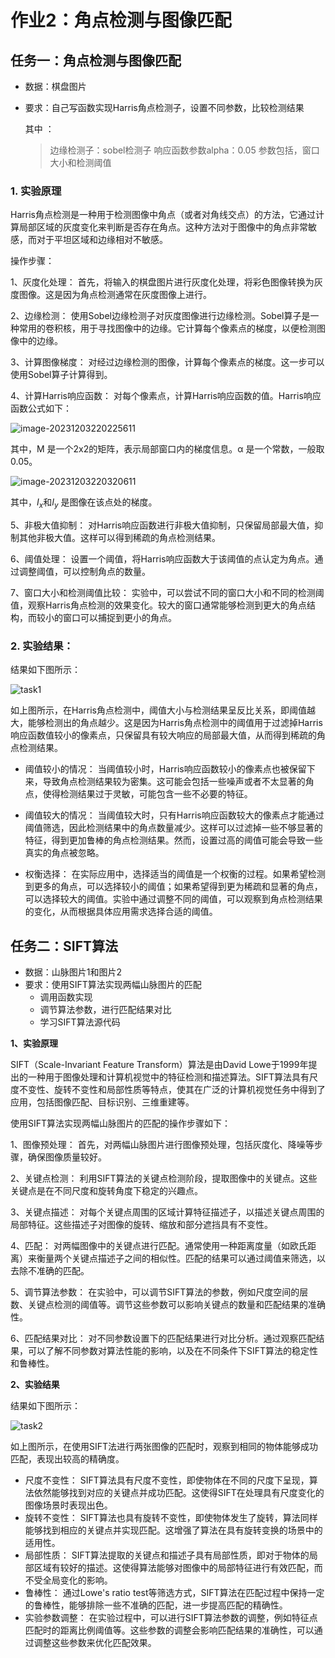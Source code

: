# 作业2：角点检测与图像匹配

## 任务一：角点检测与图像匹配

- 数据：棋盘图片

- 要求：自己写函数实现Harris角点检测子，设置不同参数，比较检测结果

  其中 ：

  > 边缘检测子：sobel检测子
  > 响应函数参数alpha：0.05 
  > 参数包括，窗口大小和检测阈值

### 1.   实验原理

Harris角点检测是一种用于检测图像中角点（或者对角线交点）的方法，它通过计算局部区域的灰度变化来判断是否存在角点。这种方法对于图像中的角点非常敏感，而对于平坦区域和边缘相对不敏感。

操作步骤：

1、灰度化处理： 首先，将输入的棋盘图片进行灰度化处理，将彩色图像转换为灰度图像。这是因为角点检测通常在灰度图像上进行。

2、边缘检测： 使用Sobel边缘检测子对灰度图像进行边缘检测。Sobel算子是一种常用的卷积核，用于寻找图像中的边缘。它计算每个像素点的梯度，以便检测图像中的边缘。

3、计算图像梯度： 对经过边缘检测的图像，计算每个像素点的梯度。这一步可以使用Sobel算子计算得到。

4、计算Harris响应函数： 对每个像素点，计算Harris响应函数的值。Harris响应函数公式如下：

![image-20231203220225611](C:\Users\钐二铭\AppData\Roaming\Typora\typora-user-images\image-20231203220225611.png)


其中，M 是一个2x2的矩阵，表示局部窗口内的梯度信息。α 是一个常数，一般取0.05。

![image-20231203220320611](C:\Users\钐二铭\AppData\Roaming\Typora\typora-user-images\image-20231203220320611.png)

其中，$I_x$和$I_y$ 是图像在该点处的梯度。

5、非极大值抑制： 对Harris响应函数进行非极大值抑制，只保留局部最大值，抑制其他非极大值。这样可以得到稀疏的角点检测结果。

6、阈值处理： 设置一个阈值，将Harris响应函数大于该阈值的点认定为角点。通过调整阈值，可以控制角点的数量。

7、窗口大小和检测阈值比较： 实验中，可以尝试不同的窗口大小和不同的检测阈值，观察Harris角点检测的效果变化。较大的窗口通常能够检测到更大的角点结构，而较小的窗口可以捕捉到更小的角点。

### 2. 实验结果：

结果如下图所示：

![task1](D:\桌面\视觉作业\Homework2\task1.png)

如上图所示，在Harris角点检测中，阈值大小与检测结果呈反比关系，即阈值越大，能够检测出的角点越少。这是因为Harris角点检测中的阈值用于过滤掉Harris响应函数值较小的像素点，只保留具有较大响应的局部最大值，从而得到稀疏的角点检测结果。

- 阈值较小的情况： 当阈值较小时，Harris响应函数较小的像素点也被保留下来，导致角点检测结果较为密集。这可能会包括一些噪声或者不太显著的角点，使得检测结果过于灵敏，可能包含一些不必要的特征。

- 阈值较大的情况： 当阈值较大时，只有Harris响应函数较大的像素点才能通过阈值筛选，因此检测结果中的角点数量减少。这样可以过滤掉一些不够显著的特征，得到更加鲁棒的角点检测结果。然而，设置过高的阈值可能会导致一些真实的角点被忽略。

- 权衡选择： 在实际应用中，选择适当的阈值是一个权衡的过程。如果希望检测到更多的角点，可以选择较小的阈值；如果希望得到更为稀疏和显著的角点，可以选择较大的阈值。实验中通过调整不同的阈值，可以观察到角点检测结果的变化，从而根据具体应用需求选择合适的阈值。

## 任务二：SIFT算法

- 数据：山脉图片1和图片2
- 要求：使用SIFT算法实现两幅山脉图片的匹配
  - 调用函数实现
  - 调节算法参数，进行匹配结果对比
  - 学习SIFT算法源代码


**1、实验原理**

SIFT（Scale-Invariant Feature Transform）算法是由David Lowe于1999年提出的一种用于图像处理和计算机视觉中的特征检测和描述算法。SIFT算法具有尺度不变性、旋转不变性和局部性质等特点，使其在广泛的计算机视觉任务中得到了应用，包括图像匹配、目标识别、三维重建等。

使用SIFT算法实现两幅山脉图片的匹配的操作步骤如下：

1、图像预处理： 首先，对两幅山脉图片进行图像预处理，包括灰度化、降噪等步骤，确保图像质量较好。

2、关键点检测： 利用SIFT算法的关键点检测阶段，提取图像中的关键点。这些关键点是在不同尺度和旋转角度下稳定的兴趣点。

3、关键点描述： 对每个关键点周围的区域计算特征描述子，以描述关键点周围的局部特征。这些描述子对图像的旋转、缩放和部分遮挡具有不变性。

4、匹配： 对两幅图像中的关键点进行匹配。通常使用一种距离度量（如欧氏距离）来衡量两个关键点描述子之间的相似性。匹配的结果可以通过阈值来筛选，以去除不准确的匹配。

5、调节算法参数： 在实验中，可以调节SIFT算法的参数，例如尺度空间的层数、关键点检测的阈值等。调节这些参数可以影响关键点的数量和匹配结果的准确性。

6、匹配结果对比： 对不同参数设置下的匹配结果进行对比分析。通过观察匹配结果，可以了解不同参数对算法性能的影响，以及在不同条件下SIFT算法的稳定性和鲁棒性。

**2、实验结果**

结果如下图所示：

![task2](D:\桌面\视觉作业\Homework2\task2.png)

如上图所示，在使用SIFT法进行两张图像的匹配时，观察到相同的物体能够成功匹配，表现出较高的精确度。

- 尺度不变性： SIFT算法具有尺度不变性，即使物体在不同的尺度下呈现，算法依然能够找到对应的关键点并成功匹配。这使得SIFT在处理具有尺度变化的图像场景时表现出色。
- 旋转不变性： SIFT算法也具有旋转不变性，即使物体发生了旋转，算法同样能够找到相应的关键点并实现匹配。这增强了算法在具有旋转变换的场景中的适用性。
- 局部性质： SIFT算法提取的关键点和描述子具有局部性质，即对于物体的局部区域有较好的描述。这使得算法能够对图像中的局部特征进行有效匹配，而不受全局变化的影响。
- 鲁棒性： 通过Lowe's ratio test等筛选方式，SIFT算法在匹配过程中保持一定的鲁棒性，能够排除一些不准确的匹配，进一步提高匹配的精确性。
- 实验参数调整： 在实验过程中，可以进行SIFT算法参数的调整，例如特征点匹配时的距离比例阈值等。这些参数的调整会影响匹配结果的准确性，可以通过调整这些参数来优化匹配效果。
